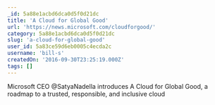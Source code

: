 ```yaml
---
_id: 5a88e1acbd6dca0d5f0d21dc
title: 'A Cloud for Global Good'
url: 'https://news.microsoft.com/cloudforgood/'
category: 5a88e1acbd6dca0d5f0d21dc
slug: 'a-cloud-for-global-good'
user_id: 5a83ce59d6eb0005c4ecda2c
username: 'bill-s'
createdOn: '2016-09-30T23:25:19.000Z'
tags: []
---
```


Microsoft CEO @SatyaNadella introduces A Cloud for Global Good, a roadmap to a trusted, responsible, and inclusive cloud
